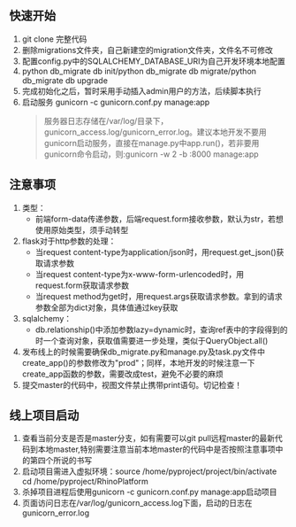 ## 快速开始    
1. git clone 完整代码
2. 删除migrations文件夹，自己新建空的migration文件夹，文件名不可修改
3. 配置config.py中的SQLALCHEMY_DATABASE_URI为自己开发环境本地配置
4. python db_migrate db init/python db_migrate db migrate/python db_migrate db upgrade
5. 完成初始化之后，暂时采用手动插入admin用户的方法，后续脚本执行
6. 启动服务 gunicorn -c gunicorn.conf.py manage:app
    > 服务器日志存储在/var/log/目录下，gunicorn_access.log/gunicorn_error.log。建议本地开发不要用gunicorn启动服务，直接在manage.py中app.run()，若非要用gunicorn命令启动，则:gunicorn -w 2 -b :8000 manage:app


## 注意事项  
1.  类型： 
    - 前端form-data传递参数，后端request.form接收参数，默认为str，若想使用原始类型，须手动转型
2.  flask对于http参数的处理：
    - 当request content-type为application/json时，用request.get_json()获取请求参数
    - 当request content-type为x-www-form-urlencoded时，用request.form获取请求参数
    - 当request method为get时，用request.args获取请求参数。拿到的请求参数全部为dict对象，具体值通过key获取
3. sqlalchemy：
    - db.relationship()中添加参数lazy=dynamic时，查询ref表中的字段得到的时一个查询对象，获取值需要进一步处理，类似于QueryObject.all()
4. 发布线上的时候需要确保db_migrate.py和manage.py及task.py文件中create_app()的参数修改为"prod"；同样，本地开发的时候注意一下create_app函数的参数，需要改成test，避免不必要的麻烦
5. 提交master的代码中，视图文件禁止携带print语句。切记检查！

## 线上项目启动
1. 查看当前分支是否是master分支，如有需要可以git pull远程master的最新代码到本地master,特别需要注意当前本地master的代码中是否按照注意事项中的第四个所说的书写
2. 启动项目需进入虚拟环境：source /home/pyproject/project/bin/activate
cd /home/pyproject/RhinoPlatform
3. 杀掉项目进程后使用gunicorn -c gunicorn.conf.py manage:app启动项目
4. 页面访问日志在/var/log/gunicorn_access.log下面，启动的日志在gunicorn_error.log